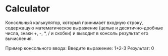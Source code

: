# Calculator
Консольный калькулятор, который принимает входную строку, содержащую математическое выражение 
(целые и десятично-дробные числа, знаки +, -, *, / и скобки) и выводит в консоль результат его вычисления.

Пример консольного ввода:
Введите выражение: 1+2-3
Результат: 0
